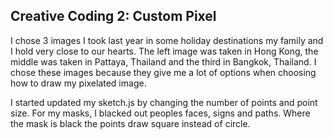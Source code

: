 ## Creative Coding 2: Custom Pixel

I chose 3 images I took last year in some holiday destinations my family and I hold very close to our hearts.
The left image was taken in Hong Kong, the middle was taken in Pattaya, Thailand and the third in Bangkok, Thailand.
I chose these images because they give me a lot of options when choosing how to draw my pixelated image.

I started updated my sketch.js by changing the number of points and point size.
For my masks, I blacked out peoples faces, signs and paths.
Where the mask is black the points draw square instead of circle.

